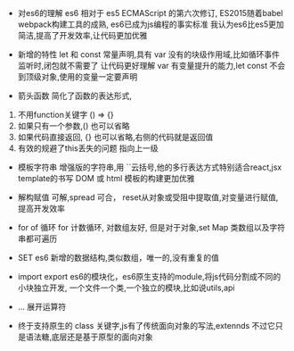 - 对es6的理解
es6 相对于 es5 ECMAScript 的第六次修订, ES2015随着babel webpack构建工具的成熟,
es6已成为js编程的事实标准
我认为es6比es5更加简洁,提高了开发效率,让代码更加优雅

- 新增的特性
  let 和  const 常量声明,具有 var 没有的块级作用域,比如循环事件监听时,闭包就不需要了
  让代码更好理解
  var 有变量提升的能力,let const 不会到顶级对象,使用的变量一定要声明
- 箭头函数
 简化了函数的表达形式,
 1. 不用function关键字 () => {}
 2. 如果只有一个参数,() 也可以省略
 3. 如果代码直接返回, {} 也可以省略,右侧的代码就是返回值
 4. 有效的规避了this丢失的问题 指向上一级

 - 模板字符串
 增强版的字符串,用 ``云括号,他的多行表达方式特别适合react,jsx  template的书写
 DOM 或 html 模板的构建更加优雅

 - 解构赋值
 可解,spread 可合， reset从对象或受阻中提取值,对变量进行赋值,提高开发效率
 - for of 循环
 for 计数循环, 对数组友好, 但是对于对象,set Map 类数组以及字符串都可遍历

- SET es6 新增的数据结构,类似数组，唯一的,没有重复的值

- import export es6的模块化，es6原生支持的module,将js代码分割成不同的小块独立开发,
一个文件一个类,一个独立的模块,比如说utils,api

- ... 展开运算符
- 终于支持原生的 class 关键字,js有了传统面向对象的写法,extennds 
  不过它只是语法糖,底层还是基于原型的面向对象

